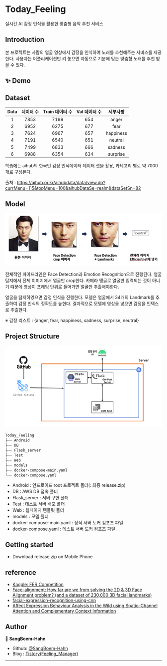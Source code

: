 # Today_Feeling
실시간 AI 감정 인식을 활용한 맞춤형 음악 추천 서비스

## Introduction

본 프로젝트는 사람의 얼굴 영상에서 감정을 인식하여 노래를 추천해주는 서비스를 제공한다. 사용자는 어플리케이션만 켜 놓으면 자동으로 기분에 맞는 맞춤형 노래를 추천 받을 수 있다.

## ✨ Demo


## Dataset
|Data|데이터 수|Train 데이터 수|Val 데이터 수|세부사항|
|:-:|:-:|:-:|:-:|:-:|
|1|7853|7199|654|anger|
|2|6952|6275|677|fear|
|3|7624|6967|657|happiness|
|4|7191|6540|651|neutral|
|5|7499|6833|666|sadness|
|6|6988|6354|634|surprise|

학습에는 aihub의 한국인 감정 인식데이터 데이터 셋을 활용, 카테고리 별로 약 7000개로 구성된다.

출처 : https://aihub.or.kr/aihubdata/data/view.do?currMenu=115&topMenu=100&aihubDataSe=realm&dataSetSn=82

## Model
![model](https://github.com/SangBeom-Hahn/Today_Feeling/blob/main/assests/model.PNG)

전체적인 파이프라인은 Face Detection과 Emotion Recognition으로 진행된다. 얼굴 탐지에서 전체 이미지에서 얼굴만 crop한다. 카메라 앵글로 얼굴만 입력되는 것이 아니기 떄문에 영상이 프레임 단위로 들어가면 얼굴만 추출해야한다. 

얼굴을 탐지하였으면 감정 인식을 진행한다. 모델은 얼굴에서 34개의 Landmark를 추출하여 감정 인식의 정확도를 높힌다. 결과적으로 모델에 영상을 넣으면 감정을 인덱스로 추출한다.

※ 감정 리스트 : {anger, fear, happiness, sadness, surprise, neutral}

## Project Structure
![Structure](https://github.com/SangBeom-Hahn/Today_Feeling/blob/main/assests/struct.png)

```
Today_Feeling
├── Android
├── DB
├── Flask_server
├── Test
├── Web
├── models
├── docker-compose-main.yaml
└── docker-compose.yaml
```

- Android : 안드로이드 root 프로젝트 폴더(: 최종 release.zip)
- DB : AWS DB 접속 폴더
- Flask_server : 서버 구현 폴더
- Test : 테스트 서버 배포 폴더
- Web : 웹페이지 템플릿 폴더
- models : 모델 폴더
- docker-compose-main.yaml : 정식 서버 도커 컴포즈 파일
- docker-compose.yaml : 테스트 서버 도커 컴포즈 파일

## Getting started
- Download release.zip on Mobile Phone

## reference
- [Kaggle: FER Competition](https://www.kaggle.com/code/ashishpatel26/tutorial-facial-expression-classification-keras/notebook)
- [Face-alignment: How far are we from solving the 2D & 3D Face Alignment problem? (and a
dataset of 230,000 3D facial landmarks)
](https://arxiv.org/pdf/1703.07332.pdf)
- [facial-expression-recognition-using-cnn](https://github.com/amineHorseman/facial-expression-recognition-using-cnn)
- [Affect Expression Behaviour Analysis in the Wild using Spatio-Channel Attention and Complementary Context Information](https://paperswithcode.com/paper/affect-expression-behaviour-analysis-in-the)


## Author

👤 **SangBoem-Hahn**

- Github: [@SangBoem-Hahn](https://github.com/SangBeom-Hahn)
- Blog : [Tistory(Feeling_Manager)](https://hsb422.tistory.com/entry/%E3%85%81%EA%B0%90%EC%A0%95%EC%9D%B8%EC%8B%9D%EC%9D%84-%ED%99%9C%EC%9A%A9%ED%95%9C-%EC%8B%A4%EC%8B%9C%EA%B0%84-%EB%85%B8%EB%9E%98-%EC%B6%94%EC%B2%9C-%EC%84%9C%EB%B9%84%EC%8A%A4)
---
